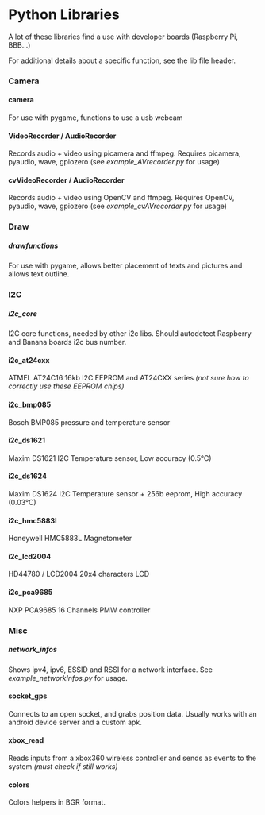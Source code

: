 # Python Libraries
A lot of these libraries find a use with developer boards (Raspberry Pi, BBB...)

For additional details about a specific function, see the lib file header.

###      Camera
#### camera
For use with pygame, functions to use a usb webcam
#### VideoRecorder / AudioRecorder
Records audio + video using picamera and ffmpeg. Requires picamera, pyaudio, wave, gpiozero (see *example_AVrecorder.py* for usage)
#### cvVideoRecorder / AudioRecorder
Records audio + video using OpenCV and ffmpeg. Requires OpenCV, pyaudio, wave, gpiozero (see *example_cvAVrecorder.py* for usage)

###      Draw 
##### drawfunctions
For use with pygame, allows better placement of texts and pictures and allows text outline. 

###      I2C
##### i2c_core
I2C core functions, needed by other i2c libs. Should autodetect Raspberry and Banana boards i2c bus number.
#### i2c_at24cxx
ATMEL AT24C16 16kb I2C EEPROM and AT24CXX series *(not sure how to correctly use these EEPROM chips)*
#### i2c_bmp085
Bosch BMP085 pressure and temperature sensor 
#### i2c_ds1621
Maxim DS1621 I2C Temperature sensor, Low accuracy (0.5°C)
#### i2c_ds1624
Maxim DS1624 I2C Temperature sensor + 256b eeprom, High accuracy (0.03°C)
#### i2c_hmc5883l
Honeywell HMC5883L Magnetometer
#### i2c_lcd2004
HD44780 / LCD2004 20x4 characters LCD
#### i2c_pca9685
NXP PCA9685 16 Channels PMW controller

###      Misc
##### network_infos
Shows ipv4, ipv6, ESSID and RSSI for a network interface. See *example_networkInfos.py* for usage.
#### socket_gps
Connects to an open socket, and grabs position data. Usually works with an android device server and a custom apk.
#### xbox_read 
Reads inputs from a xbox360 wireless controller and sends as events to the system *(must check if still works)*
#### colors
Colors helpers in BGR format.
